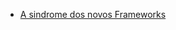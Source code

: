 - [A sindrome dos novos Frameworks](https://medium.com/@tastejs/yet-another-framework-syndrome-yafs-cf5f694ee070)
